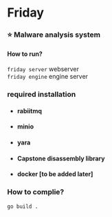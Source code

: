 # Friday <br/>
### ⭐ Malware analysis system
#### How to run?
`friday server` webserver
<br>
`friday engine` engine server
<br>
### required installation
- #### rabiitmq
- #### minio
- #### yara
- #### Capstone disassembly library
- #### docker [to be added later]
### How to complie?
`go build .`
